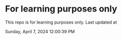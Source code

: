 # For learning purposes only
This repo is for learning purposes only.
Last updated at

Sunday, April 7, 2024 12:00:39 PM

